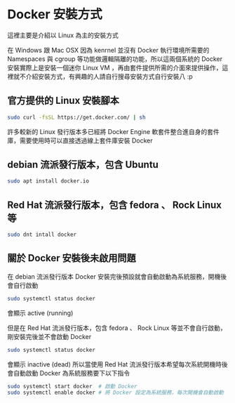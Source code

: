 # Docker 安裝方式
這裡主要是介紹以 Linux 為主的安裝方式

在 Windows 跟 Mac OSX 因為 kenrnel 並沒有 Docker 執行環境所需要的 Namespaces 與 cgroup 等功能做邏輯隔離的功能，所以這兩個系統的 Docker 安裝實際上是安裝一個迷你 Linux VM ，再由套件提供所需的介面來提供操作，這裡就不介紹安裝方式，有興趣的人請自行搜尋安裝方式自行安裝八 :p

## 官方提供的 Linux 安裝腳本

```sh
sudo curl -fsSL https://get.docker.com/ | sh
```

許多較新的 Linux 發行版本多已經將 Docker Engine 軟套件整合進自身的套件庫，需要使用時可以直接透過線上套件庫安裝 Docker
## debian 流派發行版本，包含 Ubuntu
```sh
sudo apt install docker.io
```

## Red Hat 流派發行版本，包含 fedora 、 Rock Linux 等
```sh
sudo dnt intall docker
```

## 關於 Docker 安裝後未啟用問題
在 debian 流派發行版本 Docker 安裝完後預設就會自動啟動為系統服務，開機後會自行啟動
```sh
sudo systemctl status docker
```
會顯示 active (running)

但是在 Red Hat 流派發行版本，包含 fedora 、 Rock Linux 等並不會自行啟動，剛安裝完後並不會啟動 Docker
```sh
sudo systemctl status docker
```
會顯示 inactive (dead)
所以當使用 Red Hat 流派發行版本希望每次系統開機時後會自動啟動 Docker 為系統服務要下以下指令
```sh
sudo systemctl start docker  # 啟動 Docker 
sudo systemctl enable docker # 將 Docker 設定為系統服務，每次開機會自動啟動
```